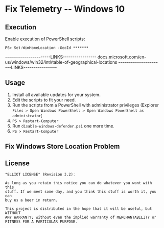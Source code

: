 # Fix Telemetry -- Windows 10

## Execution

Enable execution of PowerShell scripts:

    PS> Set-WinHomeLocation -GeoId *******

-----------------------LINKS-----------------
docs.microsoft.com/en-us/windows/win32/intl/table-of-geographical-locations
-----------------------LINKS-----------------

## Usage

1. Install all available updates for your system.
2. Edit the scripts to fit your need.
3. Run the scripts from a PowerShell with administrator privileges (Explorer
   `Files > Open Windows PowerShell > Open Windows PowerShell as
   administrator`)
4. `PS > Restart-Computer`
5. Run `disable-windows-defender.ps1` one more time.
6. `PS > Restart-Computer`

## Fix Windows Store Location Problem

## License

    "ELLIOT LICENSE" (Revision 3.2):

    As long as you retain this notice you can do whatever you want with this
    stuff. If we meet some day, and you think this stuff is worth it, you can
    buy us a beer in return.

    This project is distributed in the hope that it will be useful, but WITHOUT
    ANY WARRANTY; without even the implied warranty of MERCHANTABILITY or
    FITNESS FOR A PARTICULAR PURPOSE.
